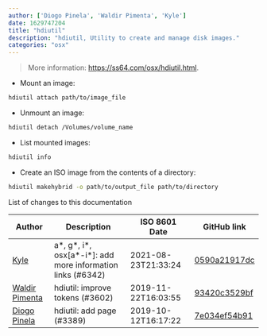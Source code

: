 ```yaml
---
author: ['Diogo Pinela', 'Waldir Pimenta', 'Kyle']
date: 1629747204
title: "hdiutil"
description: "hdiutil, Utility to create and manage disk images."
categories: "osx"
---
```

> More information: <https://ss64.com/osx/hdiutil.html>.

- Mount an image:

```bash
hdiutil attach path/to/image_file
```

- Unmount an image:

```bash
hdiutil detach /Volumes/volume_name
```

- List mounted images:

```bash
hdiutil info
```

- Create an ISO image from the contents of a directory:

```bash
hdiutil makehybrid -o path/to/output_file path/to/directory
```
List of changes to this documentation


Author | Description | ISO 8601 Date | GitHub link
------|-----|-----|-----
[Kyle](mailto:76597257+Gitleptune@users.noreply.github.com) | a*, g*, i*, osx[a*-i*]: add more information links (#6342) | 2021-08-23T21:33:24 | [0590a21917dc](https://github.com/tldr-pages/tldr/commit/0590a21917dc981d3cc64b8094b1cffa9d0a3b78)
[Waldir Pimenta](mailto:waldyrious@gmail.com) | hdiutil: improve tokens (#3602) | 2019-11-22T16:03:55 | [93420c3529bf](https://github.com/tldr-pages/tldr/commit/93420c3529bf111d5c9e78ac2ecef8c6bff69df1)
[Diogo Pinela](mailto:diogoid7400@gmail.com) | hdiutil: add page (#3389) | 2019-10-12T16:17:22 | [7e034ef54b91](https://github.com/tldr-pages/tldr/commit/7e034ef54b91bd4b66f4d1a79e33a9e768b16b00)

